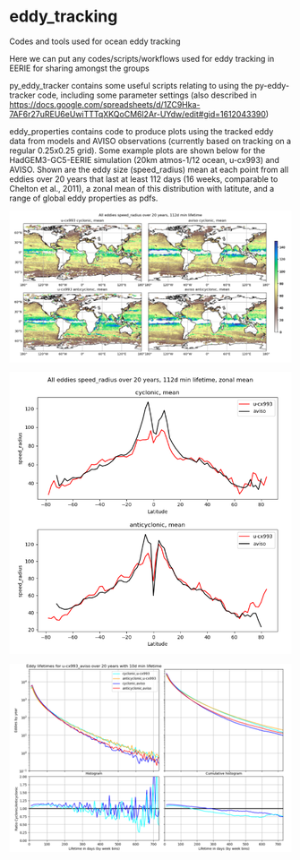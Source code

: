 # eddy_tracking
Codes and tools used for ocean eddy tracking

Here we can put any codes/scripts/workflows used for eddy tracking in EERIE for sharing amongst the groups

py_eddy_tracker contains some useful scripts relating to using the py-eddy-tracker code, including some parameter settings (also described in https://docs.google.com/spreadsheets/d/1ZC9Hka-7AF6r27uREU6eUwiTTTqXKQoCM6l2Ar-UYdw/edit#gid=1612043390)

eddy_properties contains code to produce plots using the tracked eddy data from models and AVISO observations (currently based on tracking on a regular 0.25x0.25 grid). 
Some example plots are shown below for the HadGEM3-GC5-EERIE simulation (20km atmos-1/12 ocean, u-cx993) and AVISO. Shown are the eddy size (speed_radius) mean at each point from all eddies over 20 years that last at least 112 days (16 weeks, comparable to Chelton et al., 2011), a zonal mean of this distribution with latitute, and a range of global eddy properties as pdfs.

![Lat-lon eddy radius distribution](./eddy_properties/figures/eddy_u-cx993_aviso_20years_112minlifetime_speed_radius_mean.png)

![Zonal mean eddy radius distribution](./eddy_properties/figures/eddy_u-cx993_aviso_20years_112minlifetime_speed_radius_mean_zonalmean.png)

![Global eddy properties](./eddy_properties/figures/eddy_lifetime_u-cx993_aviso_20years_10minlifetime.png)
